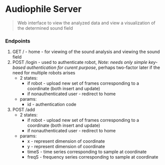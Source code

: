 # Audiophile Server
>Web interface to view the analyzed data and view a visualization of the determined sound field

### Endpoints
1. GET / - home - for viewing of the sound analysis and viewing the sound field
2. POST /login - used to authenticate robot, *Note: needs only simple key-based authentication for curent purpose*, perhaps two-factor later if the need for multiple robots arises
	* 2 states:
		* if robot - upload new set of frames corresponding to a coordinate (both insert and update)
		* if nonauthenticated user - redirect to home
    * params:
    	* id - authentication code
3. POST /add
	* 2 states:
		* if robot - upload new set of frames corresponding to a coordinate (both insert and update)
		* if nonauthenticated user - redirect to home
    * params:
    	* x - represent dimension of coordinate
    	* y - represent dimension of coordinate
    	* timeS - time series corresponding to sample at coordinate
    	* freqS - frequency series corresponding to sample at coordinate
